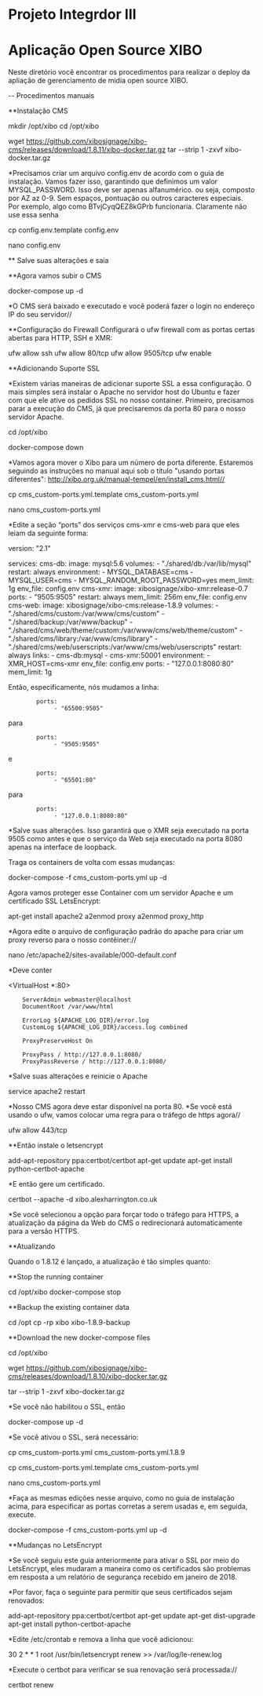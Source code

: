 # Projeto Integrdor III
# Aplicação Open Source XIBO

Neste diretório você encontrar os procedimentos para realizar o deploy da apliação de gerenciamento de midia open source XIBO.

-- Procedimentos manuais

**Instalação CMS

mkdir /opt/xibo
cd /opt/xibo

wget https://github.com/xibosignage/xibo-cms/releases/download/1.8.11/xibo-docker.tar.gz
tar --strip 1 -zxvf xibo-docker.tar.gz

*Precisamos criar um arquivo config.env de acordo com o guia de instalação. 
Vamos fazer isso, garantindo que definimos um valor MYSQL_PASSWORD. Isso deve ser apenas alfanumérico. ou seja, 
composto por AZ az 0-9. Sem espaços, pontuação ou outros caracteres especiais. Por exemplo, algo como BTvjCyqQEZ8kGPrb funcionaria. 
Claramente não use essa senha

cp config.env.template config.env

nano config.env

** Salve suas alterações e saia

**Agora vamos subir o CMS

docker-compose up -d

*O CMS será baixado e executado e você poderá fazer o login no endereço IP do seu servidor//

**Configuração do Firewall
Configurará o ufw firewall com as portas certas abertas para HTTP, SSH e XMR:

ufw allow ssh
ufw allow 80/tcp
ufw allow 9505/tcp
ufw enable

**Adicionando Suporte SSL

*Existem várias maneiras de adicionar suporte SSL a essa configuração. O mais simples será instalar 
o Apache no servidor host do Ubuntu e fazer com que ele ative os pedidos SSL no nosso container. Primeiro, 
precisamos parar a execução do CMS, já que precisaremos da porta 80 para o nosso servidor Apache.

cd /opt/xibo

docker-compose down

*Vamos agora mover o Xibo para um número de porta diferente. Estaremos seguindo as instruções no manual 
aqui sob o título "usando portas diferentes": http://xibo.org.uk/manual-tempel/en/install_cms.html//

cp cms_custom-ports.yml.template cms_custom-ports.yml

nano cms_custom-ports.yml

*Edite a seção “ports” dos serviços cms-xmr e cms-web para que eles leiam da seguinte forma:

version: "2.1"
 
services:
    cms-db:
        image: mysql:5.6
        volumes:
            - "./shared/db:/var/lib/mysql"
        restart: always
        environment:
            - MYSQL_DATABASE=cms
            - MYSQL_USER=cms
            - MYSQL_RANDOM_ROOT_PASSWORD=yes
        mem_limit: 1g
        env_file: config.env
    cms-xmr:
        image: xibosignage/xibo-xmr:release-0.7
        ports:
            - "9505:9505"
        restart: always
        mem_limit: 256m
        env_file: config.env
    cms-web:
        image: xibosignage/xibo-cms:release-1.8.9
        volumes:
            - "./shared/cms/custom:/var/www/cms/custom"
            - "./shared/backup:/var/www/backup"
            - "./shared/cms/web/theme/custom:/var/www/cms/web/theme/custom"
            - "./shared/cms/library:/var/www/cms/library"
            - "./shared/cms/web/userscripts:/var/www/cms/web/userscripts"
        restart: always
        links:
            - cms-db:mysql
            - cms-xmr:50001
        environment:
            - XMR_HOST=cms-xmr
        env_file: config.env
        ports:
            - "127.0.0.1:8080:80"
        mem_limit: 1g

Então, especificamente, nós mudamos a linha:

            ports:
                 - "65500:9505"
para

            ports:
                 - "9505:9505"
e

            ports:
                 - "65501:80"
para

            ports:
                 - "127.0.0.1:8080:80"
                 
                 
*Salve suas alterações. Isso garantirá que o XMR seja executado na porta 9505 como antes e 
que o serviço da Web seja executado na porta 8080 apenas na interface de loopback.

Traga os containers de volta com essas mudanças:

docker-compose -f cms_custom-ports.yml up -d   

Agora vamos proteger esse Container com um servidor Apache e um certificado SSL LetsEncrypt:

apt-get install apache2
a2enmod proxy
a2enmod proxy_http

*Agora edite o arquivo de configuração padrão do apache para criar um proxy reverso para o nosso contêiner://

nano /etc/apache2/sites-available/000-default.conf

*Deve conter

<VirtualHost *:80>

        ServerAdmin webmaster@localhost
        DocumentRoot /var/www/html

        ErrorLog ${APACHE_LOG_DIR}/error.log
        CustomLog ${APACHE_LOG_DIR}/access.log combined

        ProxyPreserveHost On

        ProxyPass / http://127.0.0.1:8080/
        ProxyPassReverse / http://127.0.0.1:8080/

</VirtualHost>

*Salve suas alterações e reinicie o Apache

service apache2 restart

*Nosso CMS agora deve estar disponível na porta 80.
*Se você está usando o ufw, vamos colocar uma regra para o tráfego de https agora//

ufw allow 443/tcp

**Então instale o letsencrypt

add-apt-repository ppa:certbot/certbot
apt-get update
apt-get install python-certbot-apache

*E então gere um certificado.

certbot --apache -d xibo.alexharrington.co.uk

*Se você selecionou a opção para forçar todo o tráfego para HTTPS, a atualização da página da Web 
do CMS o redirecionará automaticamente para a versão HTTPS.

**Atualizando

Quando o 1.8.12 é lançado, a atualização é tão simples quanto:

**Stop the running container

cd /opt/xibo
docker-compose stop

**Backup the existing container data

cd /opt
cp -rp xibo xibo-1.8.9-backup

**Download the new docker-compose files

cd /opt/xibo

wget https://github.com/xibosignage/xibo-cms/releases/download/1.8.10/xibo-docker.tar.gz

tar --strip 1 -zxvf xibo-docker.tar.gz

*Se você não habilitou o SSL, então

docker-compose up -d

*Se você ativou o SSL, será necessário:

cp cms_custom-ports.yml cms_custom-ports.yml.1.8.9

cp cms_custom-ports.yml.template cms_custom-ports.yml

nano cms_custom-ports.yml


*Faça as mesmas edições nesse arquivo, como no guia de instalação acima, para especificar 
as portas corretas a serem usadas e, em seguida, execute.

docker-compose -f cms_custom-ports.yml up -d

**Mudanças no LetsEncrypt

*Se você seguiu este guia anteriormente para ativar o SSL por meio do LetsEncrypt, eles mudaram a maneira 
como os certificados são problemas em resposta a um relatório de segurança recebido em janeiro de 2018.

*Por favor, faça o seguinte para permitir que seus certificados sejam renovados:

add-apt-repository ppa:certbot/certbot
apt-get update
apt-get dist-upgrade
apt-get install python-certbot-apache

*Edite /etc/crontab e remova a linha que você adicionou:

30 2 * * 1 root /usr/bin/letsencrypt renew >> /var/log/le-renew.log

*Execute o certbot para verificar se sua renovação será processada://

certbot renew
